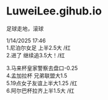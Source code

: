 # LuweiLee.gihub.io
足球走地，滚球  

1/14/2025 17:46  
1.尼泊尔女足 上半2.5大 /红  
2.进了 继续追3.5大！/红  

3.马来杯皇家警察去盘口-0.25  
4.孟加拉杯 兄弟联盟大1.5  
5.19点女子友谊上半大1.25  /红  
6.阿尔巴杯拉齐上半1.5大  /红  
